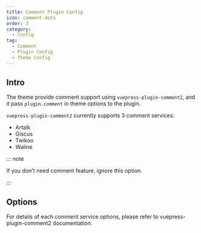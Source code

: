 ```yaml
---
title: Comment Plugin Config
icon: comment-dots
order: 3
category:
  - Config
tag:
  - Comment
  - Plugin Config
  - Theme Config
---
```


## Intro

The theme provide comment support using `vuepress-plugin-comment2`, and it pass `plugin.comment` in theme options to the plugin.

`vuepress-plugin-comment2` currently supports 3 comment services:

- Artalk
- Giscus
- Twikoo
- Waline

::: note

If you don’t need comment feature, ignore this option.

:::

## Options

For details of each comment service options, please refer to <ProjectLink name="comment2" path="/config/">vuepress-plugin-comment2 documentation</ProjectLink>.
